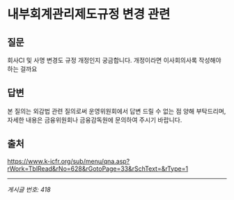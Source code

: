 # 내부회계관리제도규정 변경 관련

## 질문
회사CI 및 사명 변경도 규정 개정인지 궁금합니다.
개정이라면 이사회의사록 작성해야 하는 걸까요

## 답변
본 질의는 외감법 관련 질의로써 운영위원회에서 답변 드릴 수 없는 점 양해 부탁드리며, 자세한 내용은 금융위원회나 금융감독원에 문의하여 주시기 바랍니다.

## 출처
https://www.k-icfr.org/sub/menu/qna.asp?rWork=TblRead&rNo=628&rGotoPage=33&rSchText=&rType=1

---
*게시글 번호: 418*
